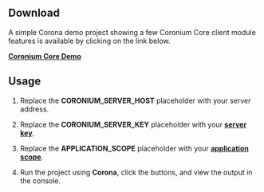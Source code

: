 ## Download 

A simple Corona demo project showing a few Coronium Core client module features is available by clicking on the link below.

__[Coronium Core Demo](https://coronium.nyc3.digitaloceanspaces.com/core/coronium-demo.zip)__

## Usage

1. Replace the __CORONIUM_SERVER_HOST__ placeholder with your server address.

1. Replace the __CORONIUM_SERVER_KEY__ placeholder with your __[server key](/server-guide/#server-key)__.

1. Replace the __APPLICATION_SCOPE__ placeholder with your __[application scope](/client-guide/#application-scope)__.

1. Run the project using __Corona__, click the buttons, and view the output in the console. 